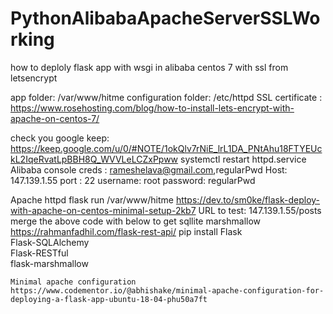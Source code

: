 # PythonAlibabaApacheServerSSLWorking
how to deploly flask app with wsgi in alibaba centos 7 with ssl from letsencrypt

app folder: /var/www/hitme
configuration folder: /etc/httpd
SSL certificate :
https://www.rosehosting.com/blog/how-to-install-lets-encrypt-with-apache-on-centos-7/

check you google keep: 
https://keep.google.com/u/0/#NOTE/1okQlv7rNiE_lrL1DA_PNtAhu18FTYEUckL2IqeRvatLpBBH8Q_WVVLeLCZxPpww
systemctl restart httpd.service
Alibaba console creds : rameshelava@gmail.com,regularPwd
Host: 147.139.1.55
port : 22
username: root
password: regularPwd

Apache httpd flask run 
/var/www/hitme
https://dev.to/sm0ke/flask-deploy-with-apache-on-centos-minimal-setup-2kb7
URL to test: 147.139.1.55/posts 
merge the above code with below to get sqllite marshmallow
https://rahmanfadhil.com/flask-rest-api/
pip install Flask \
    Flask-SQLAlchemy \
    Flask-RESTful \
    flask-marshmallow
    
    Minimal apache configuration
    https://www.codementor.io/@abhishake/minimal-apache-configuration-for-deploying-a-flask-app-ubuntu-18-04-phu50a7ft
